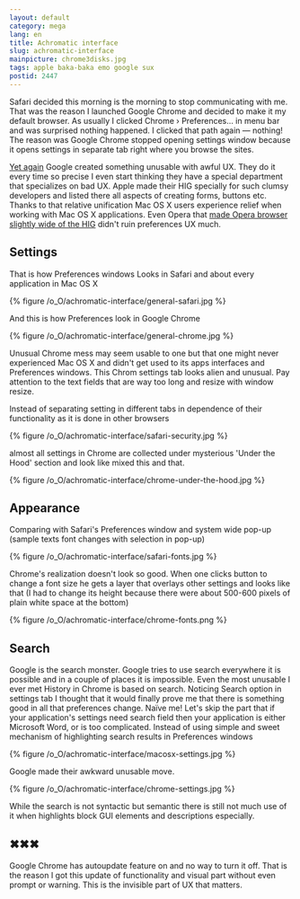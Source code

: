 ```yaml
---
layout: default
category: mega
lang: en
title: Achromatic interface
slug: achromatic-interface
mainpicture: chrome3disks.jpg
tags: apple baka-baka emo google sux 
postid: 2447
---
```



Safari decided this morning is the morning to stop communicating with me. That was the reason I launched Google Chrome and decided to make it my default browser. As usually I clicked Chrome › Preferences… in menu bar and was surprised nothing happened. I clicked that path again — nothing! The reason was Google Chrome stopped opening settings window because it opens settings in separate tab right where you browse the sites.<!--more-->

<a href="/mega/en/blah/google/">Yet again</a> Google created something unusable with awful UX. They do it every time so precise I even start thinking they have a special department that specializes on bad UX. Apple made their HIG specially for such clumsy developers and listed there all aspects of creating forms, buttons etc. Thanks to that relative unification Mac OS X users experience relief when working with Mac OS X applications. Even Opera that <a href="/mega/en/2009/we-dont-go-to-opera-today/">made Opera browser slightly wide of the HIG</a> didn't ruin preferences UX much.


## Settings

That is how Preferences windows Looks in Safari and about every application in Mac OS X


{% figure /o_O/achromatic-interface/general-safari.jpg %}



And this is how Preferences look in Google Chrome


{% figure /o_O/achromatic-interface/general-chrome.jpg %}



Unusual Chrome mess may seem usable to one but that one might never experienced Mac OS X and didn't get used to its apps interfaces and Preferences windows. This Chrom settings tab looks alien and unusual. Pay attention to the text fields that are way too long and resize with window resize.

Instead of separating setting in different tabs in dependence of their functionality as it is done in other browsers


{% figure /o_O/achromatic-interface/safari-security.jpg %}



almost all settings in Chrome are collected under mysterious 'Under the Hood' section and look like mixed this and that.



{% figure /o_O/achromatic-interface/chrome-under-the-hood.jpg %}




## Appearance

Comparing with Safari's Preferences window and system wide pop-up (sample texts font changes with selection in pop-up)


{% figure /o_O/achromatic-interface/safari-fonts.jpg %}



Chrome's realization doesn't look so good. When one clicks button to change a font size he gets a layer that overlays other settings and looks like that (I had to change its height because there were about 500-600 pixels of plain white space at the bottom)


{% figure /o_O/achromatic-interface/chrome-fonts.png %}




## Search

Google is the search monster. Google tries to use search everywhere it is possible and in a couple of places it is impossible. Even the most unusable I ever met History in Chrome is based on search. Noticing Search option in settings tab I thought that it would finally prove me that there is something good in all that preferences change. Naїve me! Let's skip the part that if your application's settings need search field then your application is either Microsoft Word, or is too complicated. Instead of using simple and sweet mechanism of highlighting search results in Preferences windows


{% figure /o_O/achromatic-interface/macosx-settings.jpg %}



Google made their awkward unusable move.


{% figure /o_O/achromatic-interface/chrome-settings.jpg %}



While the search is not syntactic but semantic there is still not much use of it when highlights block GUI elements and descriptions especially.


## ✖✖✖

Google Chrome has autoupdate feature on and no way to turn it off. That is the reason I got this update of functionality and visual part without even prompt or warning. This is the invisible part of UX that matters.